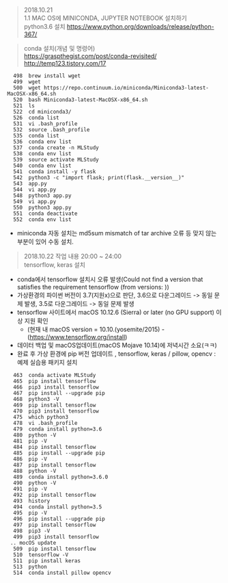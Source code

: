 > 2018.10.21    
1.1 MAC OS에 MINICONDA, JUPYTER NOTEBOOK 설치하기   
> python3.6 설치
https://www.python.org/downloads/release/python-367/

> conda 설치(개념 및 명령어)   
https://graspthegist.com/post/conda-revisited/   
http://temp123.tistory.com/17   
```
  498  brew install wget
  499  wget
  500  wget https://repo.continuum.io/miniconda/Miniconda3-latest-MacOSX-x86_64.sh
  520  bash Miniconda3-latest-MacOSX-x86_64.sh 
  521  ls
  522  cd miniconda3/
  526  conda list
  531  vi .bash_profile
  532  source .bash_profile
  535  conda list
  536  conda env list
  537  conda create -n MLStudy
  538  conda env list
  539  source activate MLStudy
  540  conda env list
  541  conda install -y flask
  542  python3 -c "import flask; print(flask.__version__)"
  543  app.py
  544  vi app.py
  548  python3 app.py
  549  vi app.py
  550  python3 app.py
  551  conda deactivate
  552  conda env list
```   
* miniconda 자동 설치는 md5sum mismatch of tar archive 오류 등 맞지 않는 부분이 있어 수동 설치.

> 2018.10.22 작업 내용 20:00 ~ 24:00   
> tensorflow, keras 설치   
- conda에서 tensorflow 설치시 오류 발생(Could not find a version that satisfies the requirement tensorflow (from versions: ))
- 가상환경의 파이썬 버전이 3.7(지원x)으로 판단, 3.6으로 다운그레이드 -> 동일 문제 발생, 3.5로 다운그레이드 -> 동일 문제 발생
- tensorflow 사이트에서 macOS 10.12.6 (Sierra) or later (no GPU support) 이상 지원 확인
  - (현재 내 macOS version = 10.10.(yosemite/2015) - (https://www.tensorflow.org/install)
- 데이터 백업 및 macOS업데이트(macOS Mojave 10.14)에 저녁시간 소요(ㅋㅋ)
- 완료 후 가상 환경에 pip 버전 업데이트 , tensorflow, keras / pillow, opencv : 예제 실습용 패키지 설치

```
  463  conda activate MLStudy
  465  pip install tensorflow
  466  pip3 install tensorflow
  467  pip install --upgrade pip
  468  python3 -V
  469  pip install tensorflow
  470  pip3 install tensorflow
  475  which python3
  478  vi .bash_profile
  479  conda install python=3.6
  480  python -V
  481  pip -V
  484  pip install tensorflow
  485  pip install --upgrade pip
  486  pip -V
  487  pip install tensorflow
  488  python -V
  489  conda install python=3.6.0
  490  python -V
  491  pip -V
  492  pip install tensorflow
  493  history
  494  conda install python=3.5
  495  pip -V
  496  pip install --upgrade pip
  497  pip install tensorflow
  498  pip3 -V
  499  pip3 install tensorflow
 .. mocOS update
  509  pip install tensorflow
  510  tensorflow -V
  511  pip install keras
  513  python
  514  conda install pillow opencv

```

